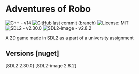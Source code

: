 # Adventures of Robo
![C++ - v14](https://img.shields.io/badge/C++-v14-green?)
![GitHub last commit (branch)](https://img.shields.io/github/last-commit/TxbiG/VAvatar?color=green)
![License: MIT](https://img.shields.io/badge/License-MIT-green.svg)
![SDL2 - v2.30.0](https://img.shields.io/badge/SDL2-v2.30.0-green?)
![SDL2-image - v2.8.2](https://img.shields.io/badge/SDL2-image-v2.8.2-green?)

A 2D game made in SDL2 as a part of a university assignment


## Versions [nuget]
[SDL2 2.30.0] [SDL2-image 2.8.2]
